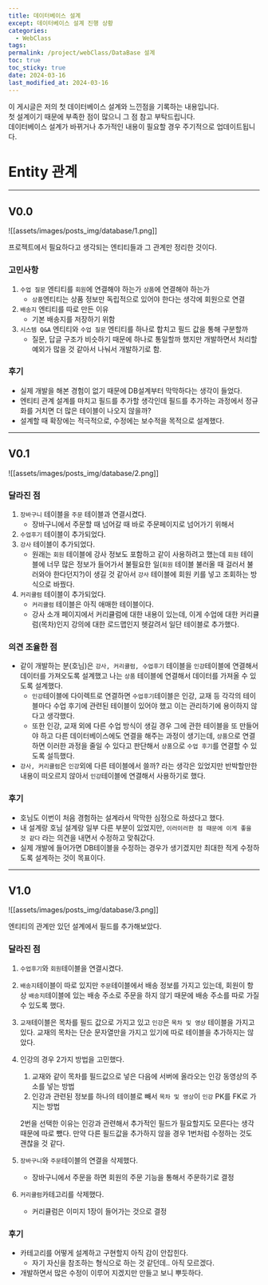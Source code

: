 ```yaml
---
title: 데이터베이스 설계
except: 데이터베이스 설계 진행 상황
categories:
  - WebClass
tags: 
permalink: /project/webClass/DataBase 설계
toc: true
toc_sticky: true
date: 2024-03-16
last_modified_at: 2024-03-16
---
```

이 게시글은 저의 첫 데이터베이스 설계와 느낀점을 기록하는 내용입니다.  
첫 설계이기 때문에 부족한 점이 많으니 그 점 참고 부탁드립니다.  
데이터베이스 설계가 바뀌거나 추가적인 내용이 필요할 경우 주기적으로 업데이트됩니다.

# Entity 관계
---
## V0.0

![[assets/images/posts_img/database/1.png]]

프로젝트에서 필요하다고 생각되는 엔티티들과 그 관계만 정리한 것이다.

### 고민사항
1. ``수업 질문`` 엔티티를 ``회원``에 연결해야 하는가 ``상품``에 연결해야 하는가
	+ ``상품``엔티티는 상품 정보만 독립적으로 있어야 한다는 생각에 회원으로 연결
2. ``배송지`` 엔티티를 따로 만든 이유
	+ 기본 배송지를 저장하기 위함
3. ``시스템 Q&A`` 엔티티와 ``수업 질문`` 엔티티를 하나로 합치고 필드 값을 통해 구분할까
	+ 질문, 답글 구조가 비슷하기 때문에 하나로 통일할까 했지만 개발하면서 처리할 예외가 많을 것 같아서 나눠서 개발하기로 함.

### 후기
+ 실제 개발을 해본 경험이 없기 때문에 DB설계부터 막막하다는 생각이 들었다.
+ 엔티티 관계 설계를 마치고 필드를 추가할 생각인데 필드를 추가하는 과정에서 정규화를 거치면 더 많은 테이블이 나오지 않을까?
+ 설계할 때 확장에는 적극적으로, 수정에는 보수적을 목적으로 설계했다.

---
## V0.1

![[assets/images/posts_img/database/2.png]]

### 달라진 점
1. ``장바구니`` 테이블을 ``주문`` 테이블과 연결시켰다.
	+ 장바구니에서 주문할 때 넘어갈 때 바로 주문페이지로 넘어가기 위해서
2. ``수업후기`` 테이블이 추가되었다.
3. ``강사`` 테이블이 추가되었다.
	+ 원래는 ``회원`` 테이블에 강사 정보도 포함하고 같이 사용하려고 했는데 ``회원`` 테이블에 너무 많은 정보가 들어가서 불필요한 일(``회원`` 테이블 불러올 때 걸러서 불러와야 한다던지?)이 생길 것 같아서 ``강사`` 테이블에 회원 키를 넣고 조회하는 방식으로 바꿨다.
4. ``커리큘럼`` 테이블이 추가되었다.
	+ ``커리큘럼`` 테이블은 아직 애매한 테이블이다.
	+ 강사 소개 페이지에서 커리큘럼에 대한 내용이 있는데, 이게 수업에 대한 커리큘럼(목차)인지 강의에 대한 로드맵인지 헷갈려서 일단 테이블로 추가했다.

### 의견 조율한 점
+ 같이 개발하는 분(호님)은 ``강사, 커리큘럼, 수업후기`` 테이블을 ``인강``테이블에 연결해서 데이터를 가져오도록 설계했고 나는 ``상품`` 테이블에 연결해서 데이터를 가져올 수 있도록 설계했다.
	+ ``인강``테이블에 다이렉트로 연결하면 ``수업후기``테이블은 인강, 교재 등 각각의 테이블마다 수업 후기에 관련된 테이블이 있어야 했고 이는 관리하기에 용이하지 않다고 생각했다.
	+ 또한 인강, 교재 외에 다른 수업 방식이 생길 경우 그에 관한 테이블을 또 만들어야 하고 다른 데이터베이스에도 연결을 해주는 과정이 생기는데, ``상품``으로 연결하면 이러한 과정을 줄일 수 있다고 판단해서 ``상품``으로 ``수업 후기``를 연결할 수 있도록 설득했다.
+ ``강사, 커리큘럼``은 ``인강``외에 다른 테이블에서 쓸까? 라는 생각은 있었지만 반박할만한 내용이 떠오르지 않아서 ``인강``테이블에 연결해서 사용하기로 했다.

### 후기
+ 호님도 이번이 처음 경험하는 설계라서 막막한 심정으로 하셨다고 했다.
+ 내 설계랑 호님 설계랑 일부 다른 부분이 있었지만, ``이러이러한 점 때문에 이게 좋을 것 같다`` 라는 의견을 내면서 수정하고 맞춰갔다.
+ 실제 개발에 들어가면 DB테이블을 수정하는 경우가 생기겠지만 최대한 적게 수정하도록 설계하는 것이 목표이다.

---
## V1.0

![[assets/images/posts_img/database/3.png]]

엔티티의 관계만 있던 설계에서 필드를 추가해보았다.

### 달라진 점
1.  ``수업후기``와 ``회원``테이블을 연결시켰다.
2.  ``배송지``테이블이 따로 있지만 ``주문``테이블에서 배송 정보를 가지고 있는데, 회원이 항상 ``배송지``테이블에 있는 배송 주소로 주문을 하지 않기 때문에 배송 주소를 따로 가질 수 있도록 했다.

3. ``교재``테이블은 목차를 필드 값으로 가지고 있고 ``인강``은 ``목차 및 영상`` 테이블을 가지고 있다. 
  교재의 목차는 단순 문자열만을 가지고 있기에 따로 테이블을 추가하지는 않았다.

4. 인강의 경우 2가지 방법을 고민했다.
	1. 교재와 같이 목차를 필드값으로 넣은 다음에 서버에 올라오는 인강 동영상의 주소를 넣는 방법
	2. 인강과 관련된 정보를 하나의 테이블로 빼서 ``목차 및 영상``이 ``인강`` PK를 FK로 가지는 방법
	   
   2번을 선택한 이유는 인강과 관련해서 추가적인 필드가 필요할지도 모른다는 생각 때문에 따로 뺐다. 만약 다른 필드값을 추가하지 않을 경우 1번처럼 수정하는 것도 괜찮을 것 같다.

5. ``장바구니``와 ``주문``테이블의 연결을 삭제했다.
	+ 장바구니에서 주문을 하면 회원의 주문 기능을 통해서 주문하기로 결정

6. ``커리큘럼``카테고리를 삭제했다. 
	+ 커리큘럼은 이미지 1장이 들어가는 것으로 결정

### 후기
+ 카테고리를 어떻게 설계하고 구현할지 아직 감이 안잡힌다.
	+ 자기 자신을 참조하는 형식으로 하는 것 같던데.. 아직 모르겠다.
+ 개발하면서 많은 수정이 이루어 지겠지만 만들고 보니 뿌듯하다.
